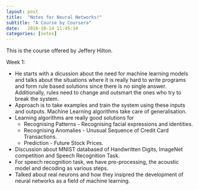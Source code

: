 ```yaml
---
layout: post
title:  "Notes for Neural Networks!"
subtitle: "A Course by Coursera"
date:   2016-10-14 11:45:34
categories: [notes]
---
```


This is the course offered by Jeffery Hilton. 

Week 1:

- He starts with a dicussion about the need for machine learning models and talks about the situations where it is really hard to write programs and form rule based solutions since there is no single answer. Additionally, rules need to change and outsmart the ones who try to break the system.
- Approach is to take examples and train the system using these inputs and outputs. Machine Learning algorithms take care of generalisation. 
- Learning algorithms are really good solutions for
	- Recognising Patterns - Recognising facial expressions and identities.
	- Recognising Anomalies - Unusual Sequence of Credit Card Transactions. 
	- Prediction - Future Stock Prices.
- Discussion about MNIST databased of Handwritten Digits, ImageNet competition and Speech Recognition Task. 
- For speech recognition task, we have pre-processing, the acoustic model and decoding as various steps. 
- Talked about real neurons and how they insipred the development of neural networks as a field of machine learning.
